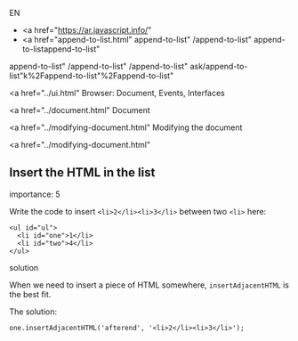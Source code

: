EN

- <a href="https://ar.javascript.info/"
- <a href="append-to-list.html"
  append-to-list"
  /append-to-list"
  append-to-listappend-to-list"

<!-- -->

append-to-list"
/append-to-list"
/append-to-list"
ask/append-to-list"k%2Fappend-to-list"%2Fappend-to-list" </a>

<a href="../ui.html" Browser: Document, Events, Interfaces</span></a>

<a href="../document.html" Document</span></a>

<a href="../modifying-document.html" Modifying the document</span></a>

<a href="../modifying-document.html"

## Insert the HTML in the list

<span class="task__importance" title="How important is the task, from 1 to 5">importance: 5</span>

Write the code to insert `<li>2</li><li>3</li>` between two `<li>` here:

    <ul id="ul">
      <li id="one">1</li>
      <li id="two">4</li>
    </ul>

solution

When we need to insert a piece of HTML somewhere, `insertAdjacentHTML` is the best fit.

The solution:

    one.insertAdjacentHTML('afterend', '<li>2</li><li>3</li>');
